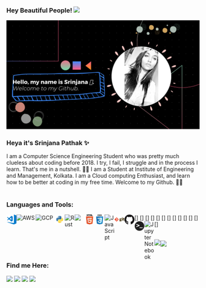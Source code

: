 ### Hey Beautiful People! <img src="https://raw.githubusercontent.com/MartinHeinz/MartinHeinz/master/wave.gif" width="30px">
![banner](/image/banner.png)

### Heya it's Srinjana Pathak ✨

I am a Computer Science Engineering Student who was pretty much clueless about coding before 2018. I try, I fail, I struggle and in the process I learn. That's me in a nutshell. 🤷‍♀️ I am a Student at Institute of Engineering and Management, Kolkata. I am a Cloud computing Enthusiast, and learn how to be better at coding in my free time. Welcome to my Github. 🌸💕
<br/>
<br/>

### Languages and Tools:

[<img align="left" alt="Visual Studio Code" width="26px" src="https://raw.githubusercontent.com/github/explore/80688e429a7d4ef2fca1e82350fe8e3517d3494d/topics/visual-studio-code/visual-studio-code.png" />]
[<img width="50px" align="left" alt="AWS" src="https://a0.awsstatic.com/libra-css/images/logos/aws_logo_smile_1200x630.png"/>]
[<img width="50px" align="left" alt="GCP" src="https://cloud.google.com/images/social-icon-google-cloud-1200-630.png"/>]
[<img align="left" alt="Python" width="26px" src="https://raw.githubusercontent.com/github/explore/80688e429a7d4ef2fca1e82350fe8e3517d3494d/topics/python/python.png" />]
[<img width="26px" align="left" alt="Rust" src="https://www.brandeps.com/logo-download/R/Rust-logo-vector-01.svg"/>]
[<img width="26px" align="left" src="https://img.icons8.com/color/48/000000/c-programming.png"/>]
[<img align="left" alt="HTML5" width="26px" src="https://raw.githubusercontent.com/github/explore/80688e429a7d4ef2fca1e82350fe8e3517d3494d/topics/html/html.png" />]
[<img align="left" alt="CSS3" width="26px" src="https://raw.githubusercontent.com/github/explore/80688e429a7d4ef2fca1e82350fe8e3517d3494d/topics/css/css.png" />]
[<img width="26px" align="left" alt="JavaScript" src="https://upload.wikimedia.org/wikipedia/commons/thumb/6/6a/JavaScript-logo.png/768px-JavaScript-logo.png"/>]
[<img align="left" alt="Git" width="26px" src="https://raw.githubusercontent.com/github/explore/80688e429a7d4ef2fca1e82350fe8e3517d3494d/topics/git/git.png" />]
[<img align="left" alt="GitHub" width="26px" src="https://raw.githubusercontent.com/github/explore/78df643247d429f6cc873026c0622819ad797942/topics/github/github.png" />]
[<img align="left" alt="Terminal" width="26px" src="https://raw.githubusercontent.com/github/explore/80688e429a7d4ef2fca1e82350fe8e3517d3494d/topics/terminal/terminal.png" />]
[<img align="left" alt="Jupyter Notebook" width="26px" src="https://upload.wikimedia.org/wikipedia/commons/thumb/3/38/Jupyter_logo.svg/1200px-Jupyter_logo.svg.png" />]
<br/>
<br/>

<img align="left" src="https://github-readme-stats.vercel.app/api/top-langs/?username=Srinjana&theme=dracula" />
<img align="center" src="https://github-readme-stats.vercel.app/api//?username=Srinjana&theme=dracula" />

<br/>
<br/>

### Find me Here: 

[<img src="https://img.shields.io/badge/twitter-%231DA1F2.svg?&style=for-the-badge&logo=twitter&logoColor=white" />](https://twitter.com/3_rashi)   [<img src="https://img.shields.io/badge/linkedin-%230077B5.svg?&style=for-the-badge&logo=linkedin&logoColor=white" />](https://www.linkedin.com/in/srinjana-pathak-8a3977192/) [<img src = "https://img.shields.io/badge/instagram-%23E4405F.svg?&style=for-the-badge&logo=instagram&logoColor=white">](https://www.instagram.com/p_u_f_f_e_r_f_i_s_h/) [<img src = "https://img.shields.io/badge/facebook-%231877F2.svg?&style=for-the-badge&logo=facebook&logoColor=white">](https://www.facebook.com/srinjanapathak)
